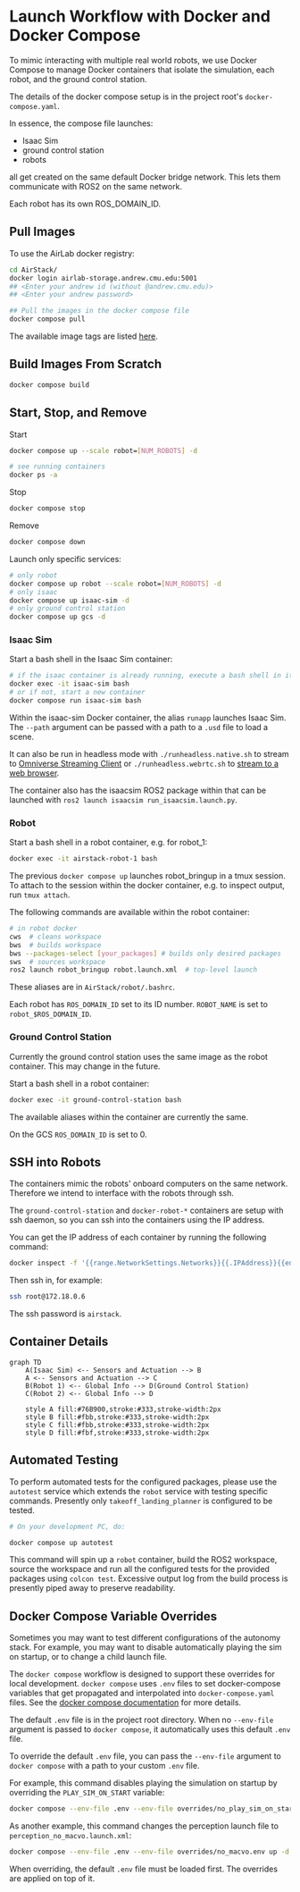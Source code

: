 # Launch Workflow with Docker and Docker Compose

To mimic interacting with multiple real world robots, we use Docker Compose to manage Docker containers that isolate the simulation, each robot, and the ground control station.

The details of the docker compose setup is in the project root's `docker-compose.yaml`.

In essence, the compose file launches:

- Isaac Sim
- ground control station
- robots

all get created on the same default Docker bridge network.
This lets them communicate with ROS2 on the same network.

Each robot has its own ROS_DOMAIN_ID.

## Pull Images

To use the AirLab docker registry:

```bash
cd AirStack/
docker login airlab-storage.andrew.cmu.edu:5001
## <Enter your andrew id (without @andrew.cmu.edu)>
## <Enter your andrew password>

## Pull the images in the docker compose file
docker compose pull
```

The available image tags are listed [here](https://airlab-storage.andrew.cmu.edu:5001/v2/shared/airstack/tags/list).

## Build Images From Scratch

```bash
docker compose build
```

## Start, Stop, and Remove

Start

```bash
docker compose up --scale robot=[NUM_ROBOTS] -d

# see running containers
docker ps -a
```

Stop

```bash
docker compose stop
```

Remove

```bash
docker compose down
```

Launch only specific services:

```bash
# only robot
docker compose up robot --scale robot=[NUM_ROBOTS] -d
# only isaac
docker compose up isaac-sim -d
# only ground control station
docker compose up gcs -d
```



### Isaac Sim

Start a bash shell in the Isaac Sim container:

```bash
# if the isaac container is already running, execute a bash shell in it
docker exec -it isaac-sim bash
# or if not, start a new container
docker compose run isaac-sim bash
```

Within the isaac-sim Docker container, the alias `runapp` launches Isaac Sim.
The `--path` argument can be passed with a path to a `.usd` file to load a scene.

It can also be run in headless mode with `./runheadless.native.sh` to stream to [Omniverse Streaming Client](https://docs.omniverse.nvidia.com/streaming-client/latest/user-manual.html) or `./runheadless.webrtc.sh` to [stream to a web browser](https://docs.omniverse.nvidia.com/extensions/latest/ext_livestream/webrtc.html).

The container also has the isaacsim ROS2 package within that can be launched with `ros2 launch isaacsim run_isaacsim.launch.py`.

### Robot

Start a bash shell in a robot container, e.g. for robot_1:

```bash
docker exec -it airstack-robot-1 bash
```

The previous `docker compose up` launches robot_bringup in a tmux session. To attach to the session within the docker container, e.g. to inspect output, run `tmux attach`.

The following commands are available within the robot container:

```bash
# in robot docker
cws  # cleans workspace
bws  # builds workspace
bws --packages-select [your_packages] # builds only desired packages
sws  # sources workspace
ros2 launch robot_bringup robot.launch.xml  # top-level launch
```

These aliases are in `AirStack/robot/.bashrc`.

Each robot has `ROS_DOMAIN_ID` set to its ID number. `ROBOT_NAME` is set to `robot_$ROS_DOMAIN_ID`.

### Ground Control Station

Currently the ground control station uses the same image as the robot container. This may change in the future.

Start a bash shell in a robot container:

```bash
docker exec -it ground-control-station bash
```

The available aliases within the container are currently the same.

On the GCS `ROS_DOMAIN_ID` is set to 0.

## SSH into Robots

The containers mimic the robots' onboard computers on the same network. Therefore we intend to interface with the robots through ssh.

The `ground-control-station` and `docker-robot-*` containers are setup with ssh daemon, so you can ssh into the containers using the IP address.

You can get the IP address of each container by running the following command:

```bash
docker inspect -f '{{range.NetworkSettings.Networks}}{{.IPAddress}}{{end}}' [CONTAINER-NAME]
```

Then ssh in, for example:

```bash
ssh root@172.18.0.6
```

The ssh password is `airstack`.

## Container Details

```mermaid
graph TD
    A(Isaac Sim) <-- Sensors and Actuation --> B
    A <-- Sensors and Actuation --> C
    B(Robot 1) <-- Global Info --> D(Ground Control Station)
    C(Robot 2) <-- Global Info --> D

    style A fill:#76B900,stroke:#333,stroke-width:2px
    style B fill:#fbb,stroke:#333,stroke-width:2px
    style C fill:#fbb,stroke:#333,stroke-width:2px
    style D fill:#fbf,stroke:#333,stroke-width:2px

```

## Automated Testing

To perform automated tests for the configured packages, please use the `autotest` service which
extends the `robot` service with testing specific commands. Presently only `takeoff_landing_planner`
is configured to be tested.

```bash
# On your development PC, do:

docker compose up autotest
```

This command will spin up a `robot` container, build the ROS2 workspace, source the workspace and run all the configured tests for the provided packages using `colcon test`. Excessive output log from the build process is presently piped away to preserve readability.

## Docker Compose Variable Overrides
Sometimes you may want to test different configurations of the autonomy stack. For example, you may want to disable automatically playing the sim on startup, 
or to change a child launch file.

The `docker compose` workflow is designed to support these overrides for local development.
`docker compose` uses `.env` files to set docker-compose variables that get propagated and interpolated into `docker-compose.yaml` files.
See the [docker compose documentation](https://docs.docker.com/compose/how-tos/environment-variables/variable-interpolation/) for more details.

The default `.env` file is in the project root directory. 
When no `--env-file` argument is passed to `docker compose`, it automatically uses this default `.env` file.

To override the default `.env` file, you can pass the `--env-file` argument to `docker compose` with a path to your custom `.env` file.

For example, this command disables playing the simulation on startup by overriding the `PLAY_SIM_ON_START` variable:
```bash
docker compose --env-file .env --env-file overrides/no_play_sim_on_start.env up -d
```

As another example, this command changes the perception launch file to `perception_no_macvo.launch.xml`:
```bash
docker compose --env-file .env --env-file overrides/no_macvo.env up -d
```


When overriding, the default `.env` file must be loaded first. The overrides are applied on top of it.